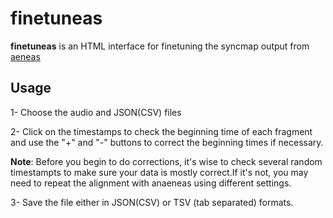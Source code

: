 # finetuneas

**finetuneas** is an HTML interface for finetuning the syncmap output from [aeneas](https://github.com/readbeyond/aeneas)


## Usage

1- Choose the audio and JSON(CSV) files

2- Click on the timestamps to check the beginning time of each fragment and use the "+" and "-" buttons to correct the beginning times if necessary.

**Note**: Before you begin to do corrections, it's wise to check several random timestampts to make sure your data is mostly correct.If it's not, you may need to repeat the alignment with anaeneas using different settings.

3- Save the file either in JSON(CSV) or TSV (tab separated) formats.
